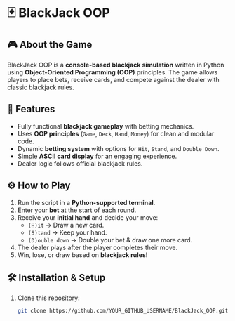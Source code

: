 # 🃏 BlackJack OOP

## 🎮 About the Game
BlackJack OOP is a **console-based blackjack simulation** written in Python using **Object-Oriented Programming (OOP)** principles. 
The game allows players to place bets, receive cards, and compete against the dealer with classic blackjack rules.

## 🚀 Features
- Fully functional **blackjack gameplay** with betting mechanics.
- Uses **OOP principles** (`Game`, `Deck`, `Hand`, `Money`) for clean and modular code.
- Dynamic **betting system** with options for `Hit`, `Stand`, and `Double Down`.
- Simple **ASCII card display** for an engaging experience.
- Dealer logic follows official blackjack rules.

## ⚙️ How to Play
1. Run the script in a **Python-supported terminal**.
2. Enter your **bet** at the start of each round.
3. Receive your **initial hand** and decide your move:
   - `(H)it` → Draw a new card.
   - `(S)tand` → Keep your hand.
   - `(D)ouble down` → Double your bet & draw one more card.
4. The dealer plays after the player completes their move.
5. Win, lose, or draw based on **blackjack rules**!

## 🛠 Installation & Setup
1. Clone this repository:
   ```bash
   git clone https://github.com/YOUR_GITHUB_USERNAME/BlackJack_OOP.git
